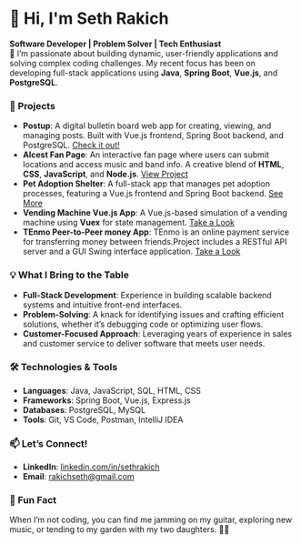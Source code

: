 # 👋 Hi, I'm Seth Rakich

**Software Developer | Problem Solver | Tech Enthusiast**  
🌱 I’m passionate about building dynamic, user-friendly applications and solving complex coding challenges. My recent focus has been on developing full-stack applications using **Java**, **Spring Boot**, **Vue.js**, and **PostgreSQL**.

### 🚀 Projects

- **Postup**: A digital bulletin board web app for creating, viewing, and managing posts. Built with Vue.js frontend, Spring Boot backend, and PostgreSQL. [Check it out!](https://github.com/Sethysan/Postup)
- **Alcest Fan Page**: An interactive fan page where users can submit locations and access music and band info. A creative blend of **HTML**, **CSS**, **JavaScript**, and **Node.js**. [View Project](https://github.com/Sethysan/All-About-Alcest)
- **Pet Adoption Shelter**: A full-stack app that manages pet adoption processes, featuring a Vue.js frontend and Spring Boot backend. [See More](https://github.com/Sethysan/PetAdopt)
- **Vending Machine Vue.js App**: A Vue.js-based simulation of a vending machine using **Vuex** for state management. [Take a Look](https://github.com/Sethysan/Vending-project)
- **TEnmo Peer-to-Peer money App**: TEnmo is an online payment service for transferring money between friends.Project includes a RESTful API server and a GUI Swing interface application. [Take a Look](https://github.com/Sethysan/Tenmo/tree/main)

### 💡 What I Bring to the Table

- **Full-Stack Development**: Experience in building scalable backend systems and intuitive front-end interfaces.
- **Problem-Solving**: A knack for identifying issues and crafting efficient solutions, whether it’s debugging code or optimizing user flows.
- **Customer-Focused Approach**: Leveraging years of experience in sales and customer service to deliver software that meets user needs.

### 🛠️ Technologies & Tools

- **Languages**: Java, JavaScript, SQL, HTML, CSS
- **Frameworks**: Spring Boot, Vue.js, Express.js
- **Databases**: PostgreSQL, MySQL
- **Tools**: Git, VS Code, Postman, IntelliJ IDEA

### 📫 Let’s Connect!

- **LinkedIn**: [linkedin.com/in/sethrakich](https://www.linkedin.com/in/sethrakich)
- **Email**: [rakichseth@gmail.com](mailto:rakichseth@gmail.com)

### 🌟 Fun Fact

When I’m not coding, you can find me jamming on my guitar, exploring new music, or tending to my garden with my two daughters. 🎸🌿

